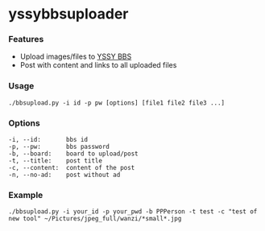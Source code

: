 # yssybbsuploader

### Features
* Upload images/files to [YSSY BBS](https://bbs.sjtu.edu.cn)
* Post with content and links to all uploaded files

### Usage
```
./bbsupload.py -i id -p pw [options] [file1 file2 file3 ...] 
```

### Options
```
-i, --id:       bbs id
-p, --pw:       bbs password
-b, --board:    board to upload/post
-t, --title:    post title
-c, --content:  content of the post
-n, --no-ad:    post without ad
```

### Example
```
./bbsupload.py -i your_id -p your_pwd -b PPPerson -t test -c "test of new tool" ~/Pictures/jpeg_full/wanzi/*small*.jpg
```
